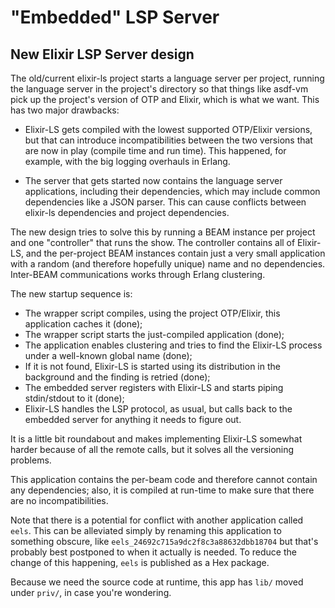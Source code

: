 # "Embedded" LSP Server

## New Elixir LSP Server design

The old/current elixir-ls project starts a language server per project, running the language server in the
project's directory so that things like asdf-vm pick up the project's version of OTP and Elixir, which is
what we want. This has two major drawbacks:

* Elixir-LS gets compiled with the lowest supported OTP/Elixir versions, but that can introduce incompatibilities
  between the two versions that are now in play (compile time and run time). This happened, for example, with the
  big logging overhauls in Erlang.

* The server that gets started now contains the language server applications, including their dependencies, which
  may include common dependencies like a JSON parser. This can cause conflicts between elixir-ls dependencies and
  project dependencies.

The new design tries to solve this by running a BEAM instance per project and one "controller" that runs the show. The
controller contains all of Elixir-LS, and the per-project BEAM instances contain just a very small application with
a random (and therefore hopefully unique) name and no dependencies. Inter-BEAM communications works through Erlang
clustering.

The new startup sequence is:

* The wrapper script compiles, using the project OTP/Elixir, this application caches it (done);
* The wrapper script starts the just-compiled application (done);
* The application enables clustering and tries to find the Elixir-LS process under a well-known global name (done);
* If it is not found, Elixir-LS is started using its distribution in the background and the finding is retried (done);
* The embedded server registers with Elixir-LS and starts piping stdin/stdout to it (done);
* Elixir-LS handles the LSP protocol, as usual, but calls back to the embedded server for anything it needs
  to figure out.

It is a little bit roundabout and makes implementing Elixir-LS somewhat harder because of all the remote calls, but
it solves all the versioning problems.

This application contains the per-beam code and therefore cannot contain any dependencies; also, it is compiled
at run-time to make sure that there are no incompatibilities.

Note that there is a potential for conflict with another application called `eels`. This can be alleviated simply
by renaming this application to something obscure, like `eels_24692c715a9dc2f8c3a88632dbb18704` but that's probably
best postponed to when it actually is needed. To reduce the change of this happening, `eels` is published as
a Hex package.

Because we need the source code at runtime, this app has `lib/` moved under `priv/`, in case you're wondering.
